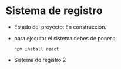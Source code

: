 <h1>Sistema de registro</h1>

- Estado del proyecto: En construcción.
- para ejecutar el sistema debes de poner :

  ```npm install react```
  
- Sistema de registro 2
